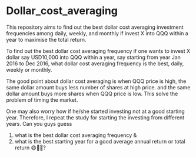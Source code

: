 # Dollar_cost_averaging
This repository aims to find out the best dollar cost averaging investment frequencies among daily, weekly, and monthly if invest X into QQQ within a year to maximise the total return. 

To find out the best dollar cost averaging frequency if one wants to invest X dollar say USD10,000 into QQQ within a year, say starting from year Jan 2016 to Dec 2016, what dollar cost averaging frequency is the best, daily, weekly or monthly. 

The good point about dollar cost averaging is when QQQ price is high, the same dollar amount buys less number of shares at high price. and the same dollar amount buys more shares when QQQ price is low. This solve the problem of timing the market. 

One may also worry how if he/she started investing not at a good starting year. Therefore, I repeat the study for starting the investing from different years. Can you guys guess 
1. what is the best dollar cost averaging frequency &
2. what is the best starting year
for a good average annual return or total return 😄😬🤫?
